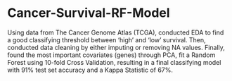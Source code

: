# Cancer-Survival-RF-Model

Using data from The Cancer Genome Atlas (TCGA), conducted EDA to find a good classifying threshold between ‘high’ and ‘low’ survival. Then, conducted data cleaning by either imputing or removing NA values. Finally, found the most important covariates (genes) through PCA, fit a Random Forest using 10-fold Cross Validation, resulting in a final classifying model with 91% test set accuracy and a Kappa Statistic of 67%.

